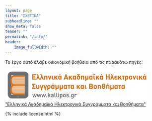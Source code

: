 ```yaml
---
layout: page
title: "ΣΧΕΤΙΚΑ"
subheadline: ""
show_meta: false
teaser: ""
permalink: "/info/"
header:
    image_fullwidth: ""
---
```


To έργο αυτό έλαβε οικονομική βοήθεια από τις παρακάτω πηγές:

![Η Δράση Κάλλιπος αποτελεί την πρώτη ολοκληρωμένη προσπάθεια για την εισαγωγή του ηλεκτρονικού, διαδραστικού, πολυμεσικού βιβλίου στην Ανώτατη Εκπαίδευση.](../images/kallipos.png)
["Ελληνικά Ακαδημαϊκά Ηλεκτρονικά Συγγράμματα και Βοηθήματα"](http://www.kallipos.gr/)

{% include license.html %}
